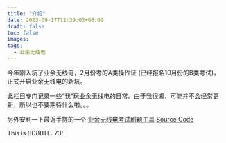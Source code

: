 ```yaml
---
title: "介绍"
date: 2023-09-17T11:39:03+08:00
draft: false
toc: false
images:
tags:
  - 业余无线电
---
```


今年刚入坑了业余无线电，2月份考的A类操作证 (已经报名10月份的B类考试)，正式开启业余无线电的新坑。

此栏目专门记录一些“我”玩业余无线电的日常。由于我很懒，可能并不会经常更新，所以也不要期待什么啦。。。

另外安利一下最近手搓的一个 [业余无线电考试刷题工具](https://crace.edward-p.xyz/) [Source Code](https://github.com/edward-p/crace/)

This is BD8BTE. 73!